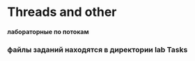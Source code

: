 
# Threads and other

#### лабораторные по потокам

### файлы заданий находятся в директории lab Tasks

